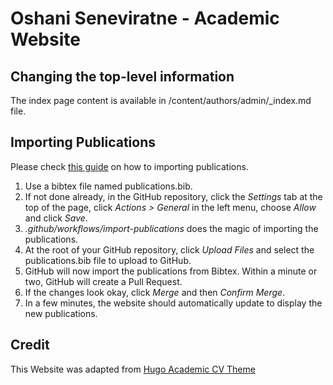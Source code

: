 # Oshani Seneviratne - Academic Website 

## Changing the top-level information

The index page content is available in /content/authors/admin/_index.md file.

## Importing Publications

Please check [this guide](https://docs.hugoblox.com/tutorial/resume/step-3/) on how to importing publications.

1. Use a bibtex file named publications.bib. 
2. If not done already, in the GitHub repository, click the _Settings_ tab at the top of the page, click _Actions_ _>_ _General_ in the left menu, choose _Allow_ and click _Save_.
3. _.github/workflows/import-publications_ does the magic of importing the publications. 
4. At the root of your GitHub repository, click _Upload Files_ and select the publications.bib file to upload to GitHub.
5. GitHub will now import the publications from Bibtex. Within a minute or two, GitHub will create a Pull Request.
6. If the changes look okay, click _Merge_ and then _Confirm Merge_.
7. In a few minutes, the website should automatically update to display the new publications.

## Credit 

This Website was adapted from [Hugo Academic CV Theme](https://github.com/HugoBlox/theme-academic-cv)
